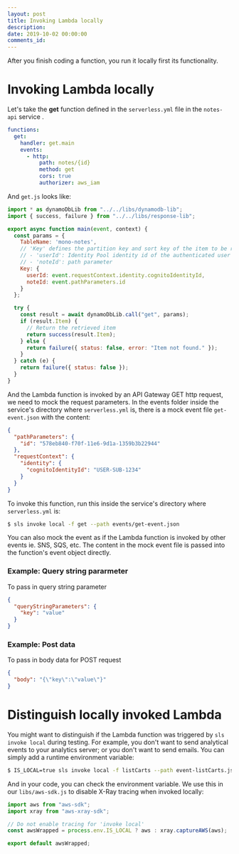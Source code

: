 ```yaml
---
layout: post
title: Invoking Lambda locally
description: 
date: 2019-10-02 00:00:00
comments_id: 
---
```


After you finish coding a function, you run it locally first its functionality.

# Invoking Lambda locally

Let's take the **get** function defined in the `serverless.yml` file in the `notes-api` service .
``` yaml
functions:
  get:
    handler: get.main
    events:
      - http:
          path: notes/{id}
          method: get
          cors: true
          authorizer: aws_iam
```
And `get.js` looks like:
``` javascript
import * as dynamoDbLib from "../../libs/dynamodb-lib";
import { success, failure } from "../../libs/response-lib";

export async function main(event, context) {
  const params = {
    TableName: 'mono-notes',
    // 'Key' defines the partition key and sort key of the item to be retrieved
    // - 'userId': Identity Pool identity id of the authenticated user
    // - 'noteId': path parameter
    Key: {
      userId: event.requestContext.identity.cognitoIdentityId,
      noteId: event.pathParameters.id
    }
  };

  try {
    const result = await dynamoDbLib.call("get", params);
    if (result.Item) {
      // Return the retrieved item
      return success(result.Item);
    } else {
      return failure({ status: false, error: "Item not found." });
    }
  } catch (e) {
    return failure({ status: false });
  }
}
```

And the Lambda function is invoked by an API Gateway GET http request, we need to mock the request parameters. In the events folder inside the service's directory where `serverless.yml` is, there  is a mock event file `get-event.json` with the content:
``` json
{
  "pathParameters": {
    "id": "578eb840-f70f-11e6-9d1a-1359b3b22944"
  },
  "requestContext": {
    "identity": {
      "cognitoIdentityId": "USER-SUB-1234"
    }
  }
}
```

To invoke this function, run this inside the service's directory where `serverless.yml` is:
``` bash
$ sls invoke local -f get --path events/get-event.json
```

You can also mock the event as if the Lambda function is invoked by other events ie. SNS, SQS, etc. The content in the mock event file is passed into the function's event object directly.

### Example: Query string pararmeter

To pass in query string parameter
``` json
{
  "queryStringParameters": {
    "key": "value"
  }
}
```
### Example: Post data

To pass in body data for POST request
``` json
{
  "body": "{\"key\":\"value\"}"
}
```
# Distinguish locally invoked Lambda

You might want to distinguish if the Lambda function was triggered by `sls invoke local` during testing. For example, you don't want to send analytical events to your analytics server; or you don't want to send emails. You can simply add a runtime environment variable:
``` bash
$ IS_LOCAL=true sls invoke local -f listCarts --path event-listCarts.json
```
And in your code, you can check the environment variable. We use this in our `libs/aws-sdk.js` to disable X-Ray tracing when invoked locally:
``` javascript
import aws from "aws-sdk";
import xray from "aws-xray-sdk";

// Do not enable tracing for 'invoke local'
const awsWrapped = process.env.IS_LOCAL ? aws : xray.captureAWS(aws);

export default awsWrapped;
```
